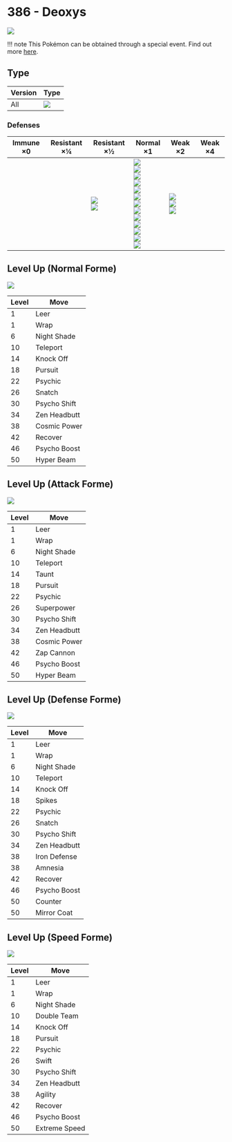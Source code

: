 # 386 - Deoxys
![][386]

!!! note
    This Pokémon can be obtained through a special event. Find out more [here](../../special_events/#deoxys).

## Type

Version | Type
---     | ---
All     | ![][psychic]

### Defenses

Immune ×0 | Resistant ×¼ | Resistant ×½                      | Normal ×1                                                                                                                                                                                  | Weak ×2                                 | Weak ×4
---       | ---          | ---                               | ---                                                                                                                                                                                        | ---                                     | ---
&nbsp;    | &nbsp;       | ![][fighting]<br>![][psychic]<br> | ![][normal]<br>![][flying]<br>![][poison]<br>![][ground]<br>![][rock]<br>![][steel]<br>![][fire]<br>![][water]<br>![][grass]<br>![][electric]<br>![][ice]<br>![][dragon]<br>![][fairy]<br> | ![][bug]<br>![][ghost]<br>![][dark]<br> | &nbsp;

## Level Up (Normal Forme)
![][386-normal]

Level | Move
---   | ---
1     | Leer
1     | Wrap
6     | Night Shade
10    | Teleport
14    | Knock Off
18    | Pursuit
22    | Psychic
26    | Snatch
30    | Psycho Shift
34    | Zen Headbutt
38    | Cosmic Power
42    | Recover
46    | Psycho Boost
50    | Hyper Beam

## Level Up (Attack Forme)
![][386-attack]

Level | Move
---   | ---
1     | Leer
1     | Wrap
6     | Night Shade
10    | Teleport
14    | Taunt
18    | Pursuit
22    | Psychic
26    | Superpower
30    | Psycho Shift
34    | Zen Headbutt
38    | Cosmic Power
42    | Zap Cannon
46    | Psycho Boost
50    | Hyper Beam

## Level Up (Defense Forme)
![][386-defense]

Level | Move
---   | ---
1     | Leer
1     | Wrap
6     | Night Shade
10    | Teleport
14    | Knock Off
18    | Spikes
22    | Psychic
26    | Snatch
30    | Psycho Shift
34    | Zen Headbutt
38    | Iron Defense
38    | Amnesia
42    | Recover
46    | Psycho Boost
50    | Counter
50    | Mirror Coat

## Level Up (Speed Forme)
![][386-speed]

Level | Move
---   | ---
1     | Leer
1     | Wrap
6     | Night Shade
10    | Double Team
14    | Knock Off
18    | Pursuit
22    | Psychic
26    | Swift
30    | Psycho Shift
34    | Zen Headbutt
38    | Agility
42    | Recover
46    | Psycho Boost
50    | Extreme Speed

[386-attack]: ../img/pokemon/386-attack.png
[386-defense]: ../img/pokemon/386-defense.png
[386-normal]: ../img/pokemon/386-normal.png
[386-speed]: ../img/pokemon/386-speed.png
[386]: ../img/pokemon/386.png
[normal]: ../img/types/normal.png
[fire]: ../img/types/fire.png
[fighting]: ../img/types/fighting.png
[water]: ../img/types/water.png
[flying]: ../img/types/flying.png
[grass]: ../img/types/grass.png
[poison]: ../img/types/poison.png
[electric]: ../img/types/electric.png
[ground]: ../img/types/ground.png
[psychic]: ../img/types/psychic.png
[rock]: ../img/types/rock.png
[ice]: ../img/types/ice.png
[bug]: ../img/types/bug.png
[dragon]: ../img/types/dragon.png
[ghost]: ../img/types/ghost.png
[dark]: ../img/types/dark.png
[steel]: ../img/types/steel.png
[fairy]: ../img/types/fairy.png
